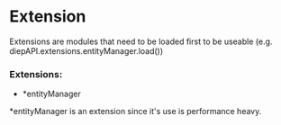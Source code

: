 # Extension

Extensions are modules that need to be loaded first to be useable (e.g. diepAPI.extensions.entityManager.load())


### Extensions:

- *entityManager


*entityManager is an extension since it's use is performance heavy.